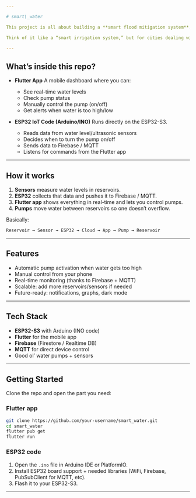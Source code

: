```yaml
---

# smart\_water

This project is all about building a **smart flood mitigation system**. Instead of waiting for water levels to rise and flood everything, this system **monitors water in reservoirs and automatically moves it around with pumps** — all controlled by IoT + Flutter.

Think of it like a “smart irrigation system,” but for cities dealing with floods.

---
```


## What’s inside this repo?

* **Flutter App**
  A mobile dashboard where you can:

  * See real-time water levels
  * Check pump status
  * Manually control the pump (on/off)
  * Get alerts when water is too high/low

* **ESP32 IoT Code (Arduino/INO)**
  Runs directly on the ESP32-S3.

  * Reads data from water level/ultrasonic sensors
  * Decides when to turn the pump on/off
  * Sends data to Firebase / MQTT
  * Listens for commands from the Flutter app

---

## How it works

1. **Sensors** measure water levels in reservoirs.
2. **ESP32** collects that data and pushes it to Firebase / MQTT.
3. **Flutter app** shows everything in real-time and lets you control pumps.
4. **Pumps** move water between reservoirs so one doesn’t overflow.

Basically:

```
Reservoir → Sensor → ESP32 → Cloud → App → Pump → Reservoir
```

---

## Features

* Automatic pump activation when water gets too high
* Manual control from your phone
* Real-time monitoring (thanks to Firebase + MQTT)
* Scalable: add more reservoirs/sensors if needed
* Future-ready: notifications, graphs, dark mode

---

## Tech Stack

* **ESP32-S3** with Arduino (INO code)
* **Flutter** for the mobile app
* **Firebase** (Firestore / Realtime DB)
* **MQTT** for direct device control
* Good ol’ water pumps + sensors

---

## Getting Started

Clone the repo and open the part you need:

### Flutter app

```bash
git clone https://github.com/your-username/smart_water.git
cd smart_water
flutter pub get
flutter run
```

### ESP32 code

1. Open the `.ino` file in Arduino IDE or PlatformIO.
2. Install ESP32 board support + needed libraries (WiFi, Firebase, PubSubClient for MQTT, etc).
3. Flash it to your ESP32-S3.

---
